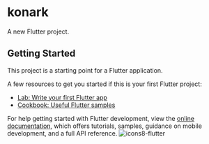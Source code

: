 # konark

A new Flutter project.

## Getting Started

This project is a starting point for a Flutter application.

A few resources to get you started if this is your first Flutter project:

- [Lab: Write your first Flutter app](https://docs.flutter.dev/get-started/codelab)
- [Cookbook: Useful Flutter samples](https://docs.flutter.dev/cookbook)

For help getting started with Flutter development, view the
[online documentation](https://docs.flutter.dev/), which offers tutorials,
samples, guidance on mobile development, and a full API reference.
![icons8-flutter](https://github.com/patilrajvardhan27/Konark/assets/87635975/53233ee3-5215-4723-b0c7-09d6f3ca75c7)
